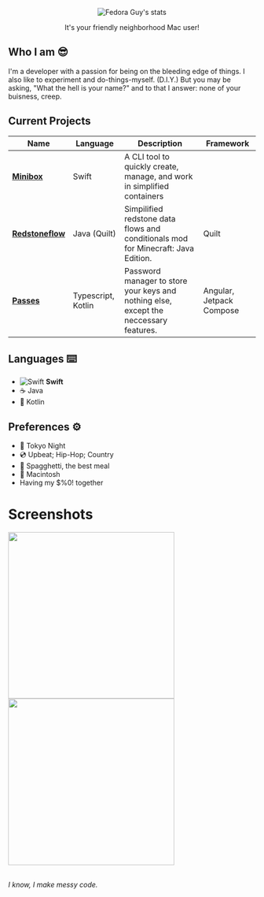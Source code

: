 <div align="center">
  
  ![Fedora Guy's stats](https://github-readme-stats.vercel.app/api?username=wannafedor4&theme=tokyonight)
  <p>It's your friendly neighborhood Mac user!</p>
</div>

## Who I am 😎
I'm a developer with a passion for being on the bleeding edge of things. I also like to experiment and do-things-myself. (D.I.Y.) But you may be asking, "What the hell is your name?" and to that I answer: none of your buisness, creep.

## Current Projects
Name                                                           |Language                                       |Description                                                                          |Framework               |
---------------------------------------------------------------|-----------------------------------------------|-------------------------------------------------------------------------------------|------------------------|
[**Minibox**](https://github.com/Minibox-Development/Minibox)  |Swift                                          |A CLI tool to quickly create, manage, and work in simplified containers              |                        |
[**Redstoneflow**](https://github.com/wannafedor4/Redstoneflow)|Java (Quilt)                                   |Simpilified redstone data flows and conditionals mod for Minecraft: Java Edition.    |Quilt                   |
[**Passes**](https://github.com/wannafedor4/passesweb)         |Typescript, Kotlin                             |Password manager to store your keys and nothing else, except the neccessary features.|Angular, Jetpack Compose|

## Languages ⌨️
- ![Swift][Swift Icon] **Swift**
- ☕️ Java
- 🤖 Kotlin

## Preferences ⚙️
- 🌃 Tokyo Night
- 💿 Upbeat; Hip-Hop; Country
- 🍝 Spagghetti, the best meal
- 💾 Macintosh
- Having my $%0! together

# Screenshots
<img src="https://github.com/wannafedor4/wannafedor4/assets/151413500/b28dbe00-a58c-4fe4-a8b5-cc9173913dfc" height=338>
<img src="https://github.com/wannafedor4/wannafedor4/assets/151413500/808a65d2-15d0-4948-92c2-c9ee78b75c56" height=338>
<br>
<br>

_I know, I make messy code._

[Swift Icon]: https://raw.githubusercontent.com/wannafedor4/wannafedor4/main/assets/swift-logo.png "Swift Logo"
